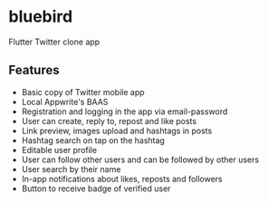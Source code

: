 # bluebird

Flutter Twitter clone app

## Features

- Basic copy of Twitter mobile app
- Local Appwrite's BAAS
- Registration and logging in the app via email-password
- User can create, reply to, repost and like posts
- Link preview, images upload and hashtags in posts
- Hashtag search on tap on the hashtag
- Editable user profile
- User can follow other users and can be followed by other users
- User search by their name
- In-app notifications about likes, reposts and followers
- Button to receive badge of verified user
